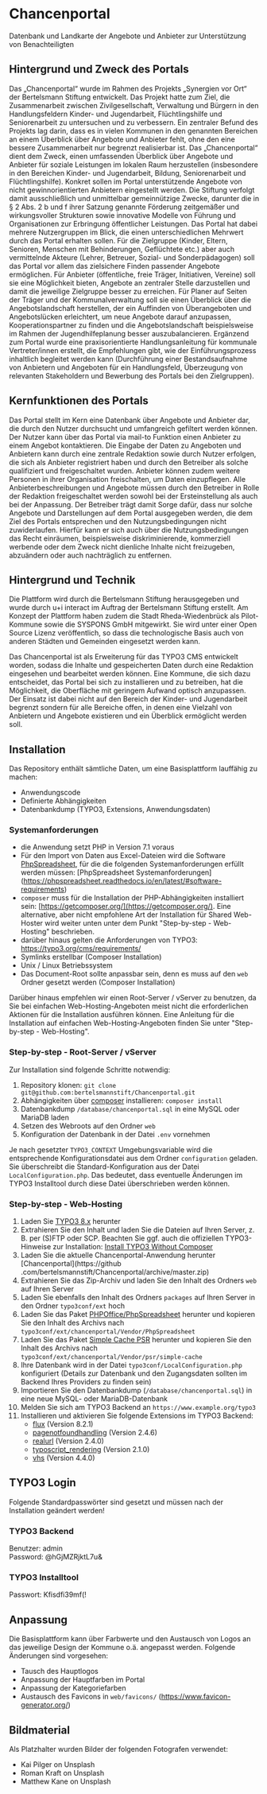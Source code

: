 # Chancenportal
Datenbank und Landkarte der Angebote und Anbieter zur Unterstützung von Benachteiligten

## Hintergrund und Zweck des Portals
Das „Chancenportal“ wurde im Rahmen des Projekts „Synergien vor Ort“ der Bertelsmann Stiftung entwickelt. Das Projekt hatte zum Ziel, die Zusammenarbeit zwischen Zivilgesellschaft, Verwaltung und Bürgern in den Handlungsfeldern Kinder- und Jugendarbeit, Flüchtlingshilfe und Seniorenarbeit zu untersuchen und zu verbessern. Ein zentraler Befund des Projekts lag darin, dass es in vielen Kommunen in den genannten Bereichen an einem Überblick über Angebote und Anbieter fehlt, ohne den eine bessere Zusammenarbeit nur begrenzt realisierbar ist.
Das „Chancenportal“ dient dem Zweck, einen umfassenden Überblick über Angebote und Anbieter für soziale Leistungen im lokalen Raum herzustellen (insbesondere in den Bereichen Kinder- und Jugendarbeit, Bildung, Seniorenarbeit und Flüchtlingshilfe). Konkret sollen im Portal unterstützende Angebote von nicht gewinnorientierten Anbietern eingestellt werden. Die Stiftung verfolgt damit ausschließlich und unmittelbar gemeinnützige Zwecke, darunter die in § 2 Abs. 2 b und f ihrer Satzung genannte Förderung zeitgemäßer und wirkungsvoller Strukturen sowie innovative Modelle von Führung und Organisationen zur Erbringung öffentlicher Leistungen. Das Portal hat dabei mehrere Nutzergruppen im Blick, die einen unterschiedlichen Mehrwert durch das Portal erhalten sollen.
Für die Zielgruppe (Kinder, Eltern, Senioren, Menschen mit Behinderungen, Geflüchtete etc.) aber auch vermittelnde Akteure (Lehrer, Betreuer, Sozial- und Sonderpädagogen) soll das Portal vor allem das zielsichere Finden passender Angebote ermöglichen. Für Anbieter (öffentliche, freie Träger, Initiativen, Vereine) soll sie eine Möglichkeit bieten, Angebote an zentraler Stelle darzustellen und damit die jeweilige Zielgruppe besser zu erreichen. Für Planer auf Seiten der Träger und der Kommunalverwaltung soll sie einen Überblick über die Angebotslandschaft herstellen, der ein Auffinden von Überangeboten und Angebotslücken erleichtert, um neue Angebote darauf anzupassen, Kooperationspartner zu finden und die Angebotslandschaft beispielsweise im Rahmen der Jugendhilfeplanung besser auszubalancieren.
Ergänzend zum Portal wurde eine praxisorientierte Handlungsanleitung für kommunale Vertreter/innen erstellt, die Empfehlungen gibt, wie der Einführungsprozess inhaltlich begleitet werden kann (Durchführung einer Bestandsaufnahme von Anbietern und Angeboten für ein Handlungsfeld, Überzeugung von relevanten Stakeholdern und Bewerbung des Portals bei den Zielgruppen). 

## Kernfunktionen des Portals
Das Portal stellt im Kern eine Datenbank über Angebote und Anbieter dar, die durch den Nutzer  durchsucht und umfangreich gefiltert werden können. Der Nutzer kann über das Portal via mail-to Funktion einen Anbieter zu einem Angebot kontaktieren. 
Die Eingabe der Daten zu Angeboten und Anbietern kann durch eine zentrale Redaktion sowie durch Nutzer erfolgen, die sich als Anbieter registriert haben und durch den Betreiber als solche qualifiziert und freigeschaltet wurden. Anbieter können zudem weitere Personen in ihrer Organisation freischalten, um Daten einzupflegen. Alle Anbieterbeschreibungen und Angebote müssen durch den Betreiber in Rolle der Redaktion freigeschaltet werden sowohl bei der Ersteinstellung als auch bei der Anpassung. Der Betreiber trägt damit Sorge dafür, dass nur solche Angebote und Darstellungen auf dem Portal ausgegeben werden, die dem Ziel des Portals entsprechen und den Nutzungsbedingungen nicht zuwiderlaufen. Hierfür kann er sich auch über die Nutzungsbedingungen das Recht einräumen, beispielsweise diskriminierende, kommerziell werbende oder dem Zweck nicht dienliche Inhalte nicht freizugeben, abzuändern oder auch nachträglich zu entfernen. 

## Hintergrund und Technik

Die Plattform wird durch die Bertelsmann Stiftung herausgegeben und wurde durch u+i interact im Auftrag der Bertelsmann Stiftung erstellt. Am Konzept der Plattform haben zudem die Stadt Rheda-Wiedenbrück als Pilot-Kommune sowie die SYSPONS GmbH mitgewirkt. Sie wird unter einer Open Source Lizenz veröffentlich, so dass die technologische Basis auch von anderen Städten und Gemeinden eingesetzt werden kann.

Das Chancenportal ist als Erweiterung für das TYPO3 CMS entwickelt worden, sodass die Inhalte und gespeicherten Daten
 durch eine Redaktion eingesehen und bearbeitet werden können. Eine Kommune, die sich dazu entscheidet, das Portal bei 
 sich zu installieren und zu betreiben, hat die Möglichkeit, die Oberfläche mit geringem Aufwand optisch anzupassen. Der Einsatz ist dabei nicht auf den Bereich der Kinder- und Jugendarbeit begrenzt sondern für alle Bereiche offen, in denen eine Vielzahl von Anbietern und Angebote existieren und ein Überblick ermöglicht werden soll.

## Installation

Das Repository enthält sämtliche Daten, um eine Basisplattform lauffähig zu machen:

* Anwendungscode
* Definierte Abhängigkeiten
* Datenbankdump (TYPO3, Extensions, Anwendungsdaten)

### Systemanforderungen

* die Anwendung setzt PHP in Version 7.1 voraus
* Für den Import von Daten aus Excel-Dateien wird die Software [PhpSpreadsheet](https://github.com/PHPOffice/PhpSpreadsheet), für die die folgenden Systemanforderungen erfüllt werden müssen: [PhpSpreadsheet Systemanforderungen] (https://phpspreadsheet.readthedocs.io/en/latest/#software-requirements)
* `composer` muss für die Installation der PHP-Abhängigkeiten installiert sein: [https://getcomposer.org/](https://getcomposer.org/). Eine alternative, aber nicht empfohlene Art der Installation für Shared Web-Hoster wird weiter unten unter dem Punkt "Step-by-step - Web-Hosting" beschrieben.
* darüber hinaus gelten die Anforderungen von TYPO3: https://typo3.org/cms/requirements/
* Symlinks erstellbar (Composer Installation)
* Unix / Linux Betriebssystem
* Das Document-Root sollte anpassbar sein, denn es muss auf den `web` Ordner gesetzt werden (Composer Installation)
 
Darüber hinaus empfehlen wir einen Root-Server / vServer zu benutzen, da Sie bei einfachen Web-Hosting-Angeboten meist nicht die erforderlichen Aktionen für die Installation ausführen können.
Eine Anleitung für die Installation auf einfachen Web-Hosting-Angeboten finden Sie unter "Step-by-step - Web-Hosting".

### Step-by-step - Root-Server / vServer

Zur Installation sind folgende Schritte notwendig:

1. Repository klonen: `git clone git@github.com:bertelsmannstift/Chancenportal.git`
2. Abhängigkeiten über [composer](https://getcomposer.org/) installieren: `composer install`
3. Datenbankdump `/database/chancenportal.sql` in eine MySQL oder MariaDB laden
4. Setzen des Webroots auf den Ordner `web`
5. Konfiguration der Datenbank in der Datei `.env` vornehmen

Je nach gesetzter `TYPO3_CONTEXT` Umgebungsvariable wird die entsprechende Konfigurationsdatei aus dem Ordner 
`configuration` geladen. Sie überschreibt die Standard-Konfiguration aus der Datei `LocalConfiguration.php`.
Das bedeutet, dass eventuelle Änderungen im TYPO3 Installtool durch diese Datei überschrieben werden können.

### Step-by-step - Web-Hosting

1. Laden Sie [TYPO3 8.x](https://get.typo3.org/8/zip) herunter
2. Extrahieren Sie den Inhalt und laden Sie die Dateien auf Ihren Server, z. B. per (S)FTP oder SCP. Beachten Sie ggf. auch die offiziellen TYPO3-Hinweise zur Installation: [Install TYPO3 Without Composer](https://docs.typo3.org/typo3cms/InstallationGuide/QuickInstall/GetAndUnpack/Index.html)
3. Laden Sie die aktuelle Chancenportal-Anwendung herunter [Chancenportal](https://github
.com/bertelsmannstift/Chancenportal/archive/master.zip)
4. Extrahieren Sie das Zip-Archiv und laden Sie den Inhalt des Ordners `web` auf Ihren Server
5. Laden Sie ebenfalls den Inhalt des Ordners `packages` auf Ihren Server in den Ordner `typo3conf/ext` hoch
6. Laden Sie das Paket [PHPOffice/PhpSpreadsheet](https://github.com/PHPOffice/PhpSpreadsheet/archive/1.6.0.zip) herunter und kopieren Sie den Inhalt des Archivs nach `typo3conf/ext/chancenportal/Vendor/PhpSpreadsheet`
7. Laden Sie das Paket [Simple Cache PSR](https://github.com/php-fig/simple-cache/archive/1.0.1.zip) herunter und kopieren Sie den Inhalt des Archivs nach `typo3conf/ext/chancenportal/Vendor/psr/simple-cache`
6. Ihre Datenbank wird in der Datei `typo3conf/LocalConfiguration.php` konfiguriert (Details zur Datenbank und den 
Zugangsdaten sollten im Backend Ihres Providers zu finden sein)
7. Importieren Sie den Datenbankdump (`/database/chancenportal.sql`) in eine neue MySQL- oder MariaDB-Datenbank
8. Melden Sie sich am TYPO3 Backend an `https://www.example.org/typo3`
9. Installieren und aktivieren Sie folgende Extensions im TYPO3 Backend:
	* [flux](https://extensions.typo3.org/extension/flux/) (Version 8.2.1)
	* [pagenotfoundhandling](https://extensions.typo3.org/extension/pagenotfoundhandling/) (Version 2.4.6)
	* [realurl](https://extensions.typo3.org/extension/realurl/) (Version 2.4.0)
	* [typoscript_rendering](https://extensions.typo3.org/extension/typoscript_rendering/) (Version 2.1.0)
 	* [vhs](https://extensions.typo3.org/extension/vhs/) (Version 4.4.0)

## TYPO3 Login

Folgende Standardpasswörter sind gesetzt und müssen nach der Installation geändert werden!

### TYPO3 Backend
Benutzer: admin<br>
Password: @hGjMZRjktL7u&

### TYPO3 Installtool
Passwort: Kfisdfi39mf(!

## Anpassung

Die Basisplattform kann über Farbwerte und den Austausch von Logos an das jeweilige Design der Kommune o.ä. angepasst
 werden. Folgende Änderungen sind vorgesehen:

* Tausch des Hauptlogos
* Anpassung der Hauptfarben im Portal
* Anpassung der Kategoriefarben
* Austausch des Favicons in `web/favicons/` (https://www.favicon-generator.org/)

## Bildmaterial

Als Platzhalter wurden Bilder der folgenden Fotografen verwendet:
* Kai Pilger on Unsplash
* Roman Kraft on Unsplash
* Matthew Kane on Unsplash
